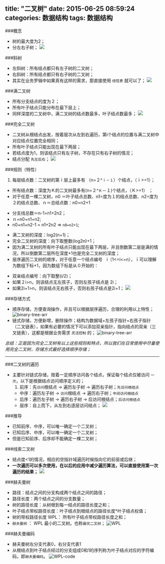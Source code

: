 title: "二叉树"
date: 2015-06-25 08:59:24
categories: 数据结构
tags: 数据结构
---

###概念
* 树的最大度为2；
* 分左右子树；
![](http://7xirg5.com1.z0.glb.clouddn.com/two-tree-1.png)

<!-- more -->
###斜树
* 左斜树：所有结点都只有左子树的二叉树；
* 右斜树：所有结点都只有右子树的二叉树；
* 其实在业务罗辑中如果真有这样的需求，那直接使用 `线性表` 就可以了；
![](http://7xirg5.com1.z0.glb.clouddn.com/inclined-tree-1.png)

###满二叉树
* 所有分支结点的度为２；
* 所有叶子结点只能分布在最下层上；
* 同样深度的二叉树中，满二叉树的结点数最多，叶子结点数最多；
![](http://7xirg5.com1.z0.glb.clouddn.com/full-two-tree.png)

###完全二叉树
* 二叉树从根结点出发，按着层次从左到右遍历，第i个结点的位置与满二叉树中对应结点位置完全相同；
* 所有叶子结点只能出现在最下两层；
* 若结点度为1，则该结点只有左子树，不存在只有右子树的情况；
* 结点分配 `先左后右`；
![](http://7xirg5.com1.z0.glb.clouddn.com/wanquan-two-tree.png)

###规则（特性）
1. 每层结点数：二叉树的第ｉ层上最多有 （n=２^`ｉ－１`）个结点，（ｉ>=1）；
* 所有结点数：深度为Ｋ的二叉树最多有(n=２^`Ｋ`－１)个结点，（Ｋ>=1） ；
* 对于任意一棵二叉树，n0 ＝叶子结点总数、n1=度为１的结点总数、n2=度为２的结点总数、ｎ＝总结点数：n0=n2+1
 + 分支线总数＝n-1=n1+2n2；
 + ｎ=n0+n1+n2;
 + n0+n1+n2-1 = n1+2n2 => `n0=n2+1`; 
* 满二叉树的深度：log2(n+1)；
* 完全二叉树的深度：向下取整数(log2n)+1；
* 因为满二叉树的所有叶子结点只能出现在最下两层，并且倒数第二层是满的情况，所以倒数第二层所在深度+1也是完全二叉树的深度；
* 层序遍历二叉树的顺序，对于任意一个结点编号　i（1<=i<=n），ｉ可以理解为数组下标+1，因为数组下标是从０开始的：
 + 双亲结点编号：向下取整(i/2)；
 + 如果２i>n，则该结点无左孩子，否则左孩子结点是 2i；
 + 如果2i+1>n，则该结点无右孩子，否则右孩子结点是2i+1；
![](http://7xirg5.com1.z0.glb.clouddn.com/wanquan-two-tree-2.png)

###存储方式
* 顺序存储，方便查询操作，并且可以根据层序遍历，合理的利用以上特性；
![binary-tree-arr](http://7xirg5.com1.z0.glb.clouddn.com/binary-tree-arr.png)
* 链式存储，方便新增，删除操作；结构为数据域+左孩子指针+右孩子指针 （二叉链表），如果有必要的情况下可以添加双亲指针，指向结点的双亲（三叉链表），这都是根据业务需求 `灵活控制` 的；
![binary-tree-arr](http://7xirg5.com1.z0.glb.clouddn.com/binary-tree-lian.png)

*总结：正是因为完全二叉树有以上这些规则和特点，所以我们在日常使用中尽量使用完全二叉树，存储方式最好选择顺序存储；*

***

###二叉树的遍历
* 主要针对链式存储，按着一定顺序访问各个结点，保证每个结点仅被访问 `一次`，以下是根据结点访问顺序定义的；
  1. 前序：先`访问`根结点 -> 遍历左子树 -> 遍历右子树；`先访问根结点` 
  * 中序：遍历左子树 -> `访问`根结点 -> 遍历右子树；`中间访问根结点`
  * 后序：遍历左子树 -> 遍历右子树 -> 后访问根结点；`后访问根结点`
  * 层序：自上而下，从左到右逐层访问结点；
![](http://7xirg5.com1.z0.glb.clouddn.com/two-tree-while3.png)

###推导
* 已知前序、中序，可以唯一确定一个二叉树；
* 已知后序、中序，可以唯一确定一个二叉树；
* 但是已知前序、后序却不能确定一棵二叉树；

###线索二叉树
* 结点度<1的情况，相应的空指针域遍历时候指向它的前驱或后继；
* **一次遍历可以多次使用，在以后的应用中减少遍历算法，可以直接使用第一次遍历的结果；**
![](http://7xirg5.com1.z0.glb.clouddn.com/thread-two-tree.png)

###赫夫曼树
* 路径：结点之间的分支构成两个结点之间的路径；
* 路径长度：两个结点之间的分支数量；
* 树的路径长度：从树根到每一结点的路径长度之和；
* 叶子结点带权路径长度：叶子结点到根结点的路径长度*叶子结点权值；
* 树的带权路径长度 WPL： 所有叶子结点带权路径长度之和；
* `赫夫曼树` ： WPL 最小的二叉树。也称`最优二叉树`；
![WPL](http://7xirg5.com1.z0.glb.clouddn.com/hefuman-tree.png)

###赫夫曼编码
* 赫夫曼树左分支代表0，右分支代表1
* 从根结点到叶子结点经过的分支组成0和1的序列称为叶子结点对应的字符编码，即`赫夫曼编码`。
![WPL-code](http://7xirg5.com1.z0.glb.clouddn.com/hefuman-code.png)

